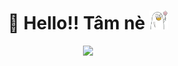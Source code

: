 <h1 align="center">👋 Hello!! Tâm nè <img src="img/TTP.jpg" alt="Tam ne" style="width:30px;height:30px;"/> </h1>

</p>
<p align="center"> 
    <a>
        <img src="https://media.giphy.com/media/vFKqnCdLPNOKc/giphy.gif"/>
    </a>
</p>


<!--
**ThanhTamPotter/ThanhTamPotter** is a ✨ _special_ ✨ repository because its `README.md` (this file) appears on your GitHub profile.

Here are some ideas to get you started:

- 🔭 I’m currently working on ...
- 🌱 I’m currently learning ...
- 👯 I’m looking to collaborate on ...
- 🤔 I’m looking for help with ...
- 💬 Ask me about ...
- 📫 How to reach me: ...
- 😄 Pronouns: ...
- ⚡ Fun fact: ...
-->

